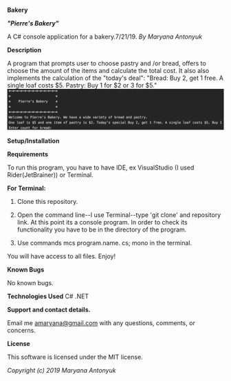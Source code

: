 **Bakery**

**_"Pierre's Bakery"_**

A C# console application for a bakery.7/21/19. *By Maryana Antonyuk*

**Description**

A program that prompts user to choose pastry and /or bread, offers to choose the amount of the items and calculate the total cost.
It also also implements the calculation of the "today's deal":
"Bread: Buy 2, get 1 free. A single loaf costs $5.
Pastry: Buy 1 for \$2 or 3 for $5."
![Screenshot](bakery.png)


****Setup/Installation****

**Requirements**

To run this program, you have to have IDE, ex VisualStudio (I used Rider(JetBrainer)) or Terminal.

**For Terminal:**

1. Clone this repository.

2. Open the command line--I use Terminal--type 'git clone' and repository link.
At this point its a console program. In order to check its functionality you have to be in the directory of the program. 
3. Use commands mcs program.name. cs; mono in the terminal.


You will have access to all files. Enjoy!

**Known Bugs**

No known bugs.

**Technologies Used**
C#
.NET

**Support and contact details.**

Email me amaryana@gmail.com with any questions, comments, or concerns.

**License**

This software is licensed under the MIT license.

_Copyright (c) 2019 Maryana Antonyuk_

